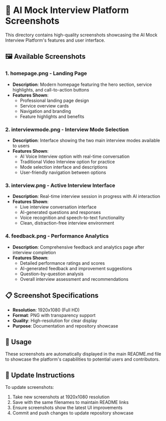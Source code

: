 # 📸 AI Mock Interview Platform Screenshots

This directory contains high-quality screenshots showcasing the AI Mock Interview Platform's features and user interface.

## 🖼️ Available Screenshots

### 1. **homepage.png** - Landing Page
- **Description**: Modern homepage featuring the hero section, service highlights, and call-to-action buttons
- **Features Shown**: 
  - Professional landing page design
  - Service overview cards
  - Navigation and branding
  - Feature highlights and benefits

### 2. **interviewmode.png** - Interview Mode Selection
- **Description**: Interface showing the two main interview modes available to users
- **Features Shown**:
  - AI Voice Interview option with real-time conversation
  - Traditional Video Interview option for practice
  - Mode selection interface and descriptions
  - User-friendly navigation between options

### 3. **interview.png** - Active Interview Interface
- **Description**: Real-time interview session in progress with AI interaction
- **Features Shown**:
  - Live interview conversation interface
  - AI-generated questions and responses
  - Voice recognition and speech-to-text functionality
  - Clean, distraction-free interview environment

### 4. **feedback.png** - Performance Analytics
- **Description**: Comprehensive feedback and analytics page after interview completion
- **Features Shown**:
  - Detailed performance ratings and scores
  - AI-generated feedback and improvement suggestions
  - Question-by-question analysis
  - Overall interview assessment and recommendations

## 📋 Screenshot Specifications

- **Resolution**: 1920x1080 (Full HD)
- **Format**: PNG with transparency support
- **Quality**: High-resolution for clear display
- **Purpose**: Documentation and repository showcase

## 🎯 Usage

These screenshots are automatically displayed in the main README.md file to showcase the platform's capabilities to potential users and contributors.

## 📝 Update Instructions

To update screenshots:
1. Take new screenshots at 1920x1080 resolution
2. Save with the same filenames to maintain README links
3. Ensure screenshots show the latest UI improvements
4. Commit and push changes to update repository showcase
